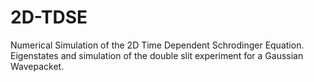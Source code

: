 # 2D-TDSE
Numerical Simulation of the 2D Time Dependent Schrodinger Equation. Eigenstates and simulation of the double slit experiment for a Gaussian Wavepacket. 

